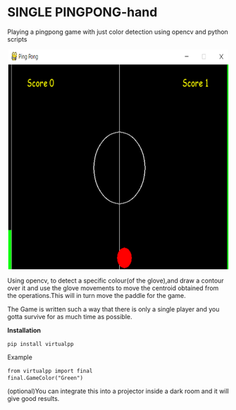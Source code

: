 # SINGLE PINGPONG-hand 
Playing a pingpong game with just color detection  using opencv and python scripts
<p align="center">
  <img src="PingPong.png"
       height="500" width="500"alt="PONG"/>
</p>



Using opencv, to detect a specific colour(of the glove),and draw a contour over it and use the glove movements to move the centroid obtained from the operations.This will in turn move the paddle for the game.

The Game is written such a way that there is only a single player and you gotta survive for as much time as possible.

**Installation**

```
pip install virtualpp
```

Example

```
from virtualpp import final
final.GameColor("Green") 
```


(optional)You can integrate this into a projector inside a dark room and it will give good results.





